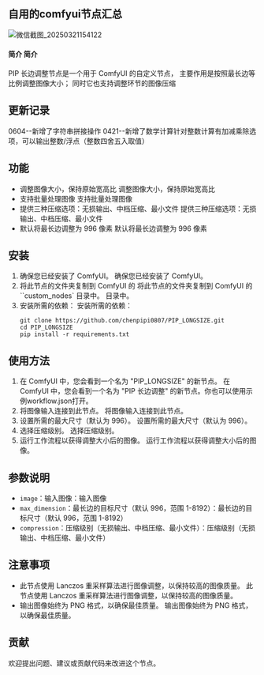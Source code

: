 ## 自用的comfyui节点汇总
![微信截图_20250321154122](https://github.com/user-attachments/assets/45455018-9a83-4a82-b30e-3ce9ddfd8612)

#### 简介 简介
PIP 长边调整节点是一个用于 ComfyUI 的自定义节点，
主要作用是按照最长边等比例调整图像大小；
同时它也支持调整环节的图像压缩

## 更新记录
0604--新增了字符串拼接操作
0421--新增了数学计算针对整数计算有加减乘除选项，可以输出整数/浮点（整数四舍五入取值）

## 功能
- 调整图像大小，保持原始宽高比 调整图像大小，保持原始宽高比
- 支持批量处理图像 支持批量处理图像
- 提供三种压缩选项：无损输出、中档压缩、最小文件 提供三种压缩选项：无损输出、中档压缩、最小文件
- 默认将最长边调整为 996 像素 默认将最长边调整为 996 像素

## 安装
1. 确保您已经安装了 ComfyUI。 确保您已经安装了 ComfyUI。
2. 将此节点的文件夹复制到 ComfyUI 的  将此节点的文件夹复制到 ComfyUI 的 ``custom_nodes` 目录中。 目录中。
3. 安装所需的依赖： 安装所需的依赖：
   ```
   git clone https://github.com/chenpipi0807/PIP_LONGSIZE.git
   cd PIP_LONGSIZE
   pip install -r requirements.txt
   ```

## 使用方法
1. 在 ComfyUI 中，您会看到一个名为 "PIP_LONGSIZE" 的新节点。 在 ComfyUI 中，您会看到一个名为 "PIP 长边调整" 的新节点。你也可以使用示例workflow.json打开。
2. 将图像输入连接到此节点。 将图像输入连接到此节点。
3. 设置所需的最大尺寸（默认为 996）。 设置所需的最大尺寸（默认为 996）。
4. 选择压缩级别。 选择压缩级别。
5. 运行工作流程以获得调整大小后的图像。 运行工作流程以获得调整大小后的图像。

## 参数说明
- `image`：输入图像：输入图像
- `max_dimension`：最长边的目标尺寸（默认 996，范围 1-8192）：最长边的目标尺寸（默认 996，范围 1-8192）
- `compression`：压缩级别（无损输出、中档压缩、最小文件）：压缩级别（无损输出、中档压缩、最小文件）

## 注意事项
- 此节点使用 Lanczos 重采样算法进行图像调整，以保持较高的图像质量。 此节点使用 Lanczos 重采样算法进行图像调整，以保持较高的图像质量。
- 输出图像始终为 PNG 格式，以确保最佳质量。 输出图像始终为 PNG 格式，以确保最佳质量。

## 贡献
欢迎提出问题、建议或贡献代码来改进这个节点。
